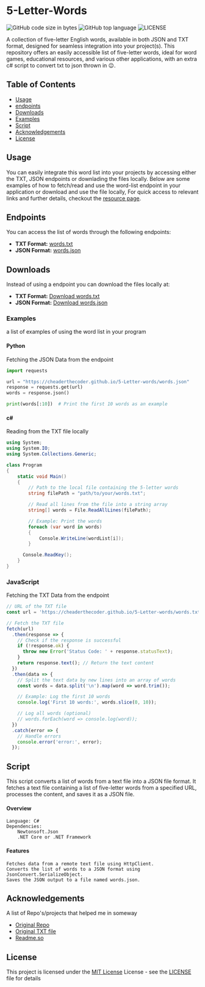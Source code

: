 # 5-Letter-Words
![GitHub code size in bytes](https://img.shields.io/github/languages/code-size/cheaderthecoder/5-Letter-words)
![GitHub top language](https://img.shields.io/github/languages/top/cheaderthecoder/5-Letter-words)
![LICENSE](https://img.shields.io/github/license/cheaderthecoder/5-Letter-words)

A collection of five-letter English words, available in both JSON and TXT format, designed for seamless integration into your project(s). This repository offers an easily accessible list of five-letter words, ideal for word games, educational resources, and various other applications, with an extra c# script to convert txt to json thrown in 😉.


## Table of Contents
- [Usage](https://github.com/cheaderthecoder/5-Letter-words?tab=README.md#Usage)
- [endpoints](https://github.com/cheaderthecoder/5-Letter-words?tab=README.md#Endpoints)
- [Downloads](https://github.com/cheaderthecoder/5-Letter-words?tab=README.md#Download)
- [Examples](https://github.com/cheaderthecoder/5-Letter-words?tab=README.md#Examples)
- [Script](https://github.com/cheaderthecoder/5-Letter-words?tab=README.md#Script)
- [Acknowledgements](https://github.com/cheaderthecoder/5-Letter-words?tab=README.md#Acknowledgements)
- [License](https://github.com/cheaderthecoder/5-Letter-words?tab=README.md#License)


## Usage
You can easily integrate this word list into your projects by accessing either the TXT, JSON endpoints or downlading the files locally. Below are some examples of how to fetch/read and use the word-list endpoint in your application or download and use the file locally, For quick access to relevant links and further details, checkout the [resource page](https://cheaderthecoder.github.io/5-Letter-words/).




## Endpoints
You can access the list of words through the following endpoints:

- **TXT Format:** [words.txt](https://cheaderthecoder.github.io/5-Letter-words/words.txt)
- **JSON Format:** [words.json](https://cheaderthecoder.github.io/5-Letter-words/words.json)

## Downloads
Instead of using a endpoint you can download the files locally at:

- **TXT Format:** [Download words.txt](https://github.com/cheaderthecoder/5-Letter-words/blob/main/words.txt)
- **JSON Format:** [Download words.json](https://github.com/cheaderthecoder/5-Letter-words/blob/main/words.txt)


### Examples
a list of examples of using the word list in your program

#### Python 
Fetching the JSON Data from the endpoint
```python
import requests

url = "https://cheaderthecoder.github.io/5-Letter-words/words.json"
response = requests.get(url)
words = response.json()

print(words[:10])  # Print the first 10 words as an example
```

#### c#
Reading from the TXT file locally

```c#
using System;
using System.IO;
using System.Collections.Generic;

class Program
{
    static void Main()
    {
        // Path to the local file containing the 5-letter words
        string filePath = "path/to/your/words.txt";

        // Read all lines from the file into a string array
        string[] words = File.ReadAllLines(filePath);

        // Example: Print the words
        foreach (var word in words)
        {
            Console.WriteLine(wordList[i]);
        }

      Console.ReadKey();
    }
}
```

### JavaScript
Fetching the TXT Data from the endpoint

```js
// URL of the TXT file
const url = 'https://cheaderthecoder.github.io/5-Letter-words/words.txt';

// Fetch the TXT file
fetch(url)
  .then(response => {
    // Check if the response is successful
    if (!response.ok) {
      throw new Error('Status Code: ' + response.statusText);
    }
    return response.text(); // Return the text content
  })
  .then(data => {
    // Split the text data by new lines into an array of words
    const words = data.split('\n').map(word => word.trim());

    // Example: Log the first 10 words
    console.log('First 10 words:', words.slice(0, 10));

    // Log all words (optional)
    // words.forEach(word => console.log(word));
  })
  .catch(error => {
    // Handle errors
    console.error('error:', error);
  });
```


## Script
This script converts a list of words from a text file into a JSON file format. It fetches a text file containing a list of five-letter words from a specified URL, processes the content, and saves it as a JSON file.

#### Overview

    Language: C#
    Dependencies:
        Newtonsoft.Json
        .NET Core or .NET Framework

#### Features

    Fetches data from a remote text file using HttpClient.
    Converts the list of words to a JSON format using JsonConvert.SerializeObject.
    Saves the JSON output to a file named words.json.


## Acknowledgements
A list of Repo's/projects that helped me in someway

 - [Original Repo](https://github.com/charlesreid1/five-letter-words)
 - [Original TXT file](https://github.com/charlesreid1/five-letter-words/blob/master/sgb-words.txt)
 - [Readme.so](https://readme.so/editor)


## License
This project is licensed under the [MIT License](LICENSE.md)
License - see the [LICENSE](LICENSE) file for
details

